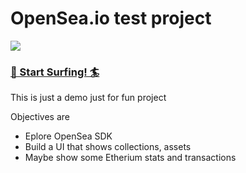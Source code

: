 # OpenSea.io test project

<img src="https://user-images.githubusercontent.com/3959008/114289214-21026680-9a87-11eb-8f5b-f156e7ff8c8b.png" />


<p align="center">
  <h3>
    <a href="https://opensea-surfer.gh.am" target="_blank"> 🌊 Start Surfing! 🏄</a>
  </h3>
</p>

This is just a demo just for fun project

Objectives are

- Eplore OpenSea SDK
- Build a UI that shows collections, assets
- Maybe show some Etherium stats and transactions
